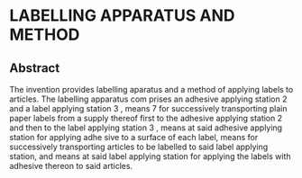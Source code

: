# LABELLING APPARATUS AND METHOD

## Abstract
The invention provides labelling aparatus and a method of applying labels to articles. The labelling apparatus com prises an adhesive applying station 2 and a label applying station 3 , means 7 for successively transporting plain paper labels from a supply thereof first to the adhesive applying station 2 and then to the label applying station 3 , means at said adhesive applying station for applying adhe sive to a surface of each label, means for successively transporting articles to be labelled to said label applying station, and means at said label applying station for applying the labels with adhesive thereon to said articles.